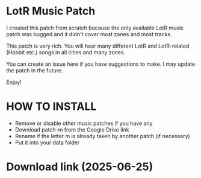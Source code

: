 # LotR Music Patch
I created this patch from scratch because the only available LotR music patch was bugged and it didn't cover most zones and most tracks.

This patch is very rich. You will hear many different LotR and LotR-related (Hobbit etc.) songs in all cities and many zones.

You can create an issue here if you have suggestions to make. I may update the patch in the future. 

Enjoy!

# HOW TO INSTALL
- Remove or disable other music patches if you have any
- Download patch-m from the Google Drive link
- Rename if the letter m is already taken by another patch (if necessary)
- Put it into your data folder


# Download link (2025-06-25)


